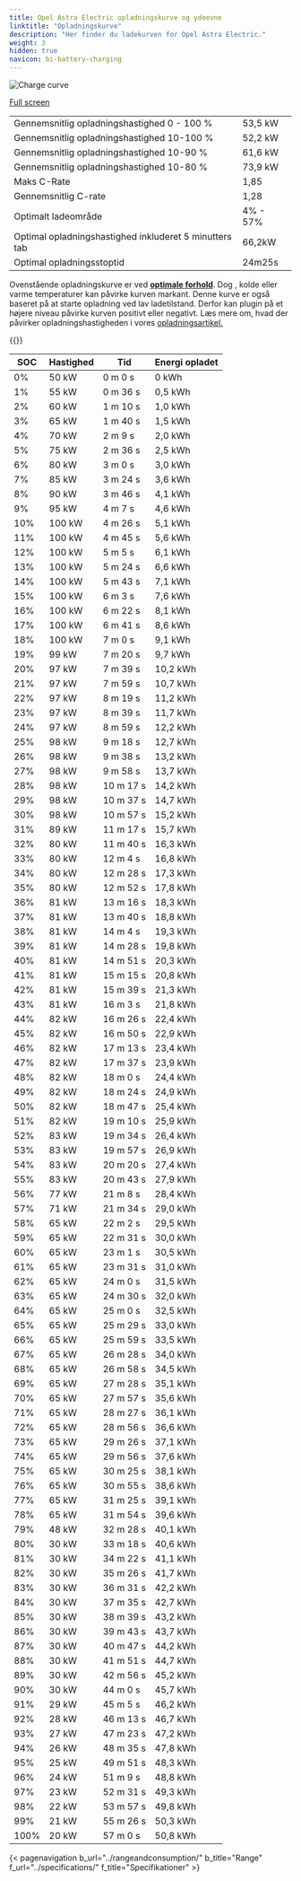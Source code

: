 ```yaml
---
title: Opel Astra Electric opladningskurve og ydeevne
linktitle: "Opladningskurve"
description: "Her finder du ladekurven for Opel Astra Electric."
weight: 3
hidden: true
navicon: bi-battery-charging
---
```

<!-- markdownlint-disable MD033 -->
<img src="/images/models/opel/astra/astra_electric/chargingcurve.svg" alt="Charge curve" class="img-fluid">

[Full screen](/images/models/opel/astra/astra_electric/chargingcurve.svg)


<table class="table table-striped border">
<tbody>
<tr>
<td>Gennemsnitlig opladningshastighed 0 - 100 %</td><td>53,5 kW</td>
</tr>
<tr>
<td>Gennemsnitlig opladningshastighed 10-100 %</td><td>52,2 kW</td>
</tr>
<tr>
<td>Gennemsnitlig opladningshastighed 10-90 %</td><td>61,6 kW</td>
</tr>
<tr>
<td>Gennemsnitlig opladningshastighed 10-80 %</td><td>73,9 kW</td>
</tr>
<tr>
<td>Maks C-Rate</td><td>1,85</td>
</tr>
<tr>
<td>Gennemsnitlig C-rate</td><td>1,28</td>
</tr>
<tr>
<td>Optimalt ladeområde</td><td>4% - 57%</td>
</tr>
<tr>
<td>Optimal opladningshastighed inkluderet 5 minutters tab</td><td>66,2kW</td>
</tr>
<tr>
<td>Optimal opladningsstoptid</td><td>24m25s</td>
</tr>
</tbody>
</table>


Ovenstående opladningskurve er ved **[optimale forhold](../../../../../technology/battery/charging/#temperatur)**. Dog , kolde eller varme temperaturer kan påvirke kurven markant. Denne kurve er også baseret på at starte opladning ved lav ladetilstand. Derfor kan plugin på et højere niveau påvirke kurven positivt eller negativt. Læs mere om, hvad der påvirker opladningshastigheden i vores [opladningsartikel.](../../../../../technology/battery/charging/)


{{<evkxdisplayaddarticle />}}
<table class="table table-striped border">
<thead>
<tr><th>SOC</th><th>Hastighed</th><th>Tid</th><th>Energi opladet</th></tr>
</thead>
<tbody>
<tr>
<td>0%</td><td>50 kW</td><td> 0 m 0 s </td><td>0 kWh </td>
</tr>
<tr>
<td>1%</td><td>55 kW</td><td> 0 m 36 s </td><td>0,5 kWh </td>
</tr>
<tr>
<td>2%</td><td>60 kW</td><td> 1 m 10 s </td><td>1,0 kWh </td>
</tr>
<tr>
<td>3%</td><td>65 kW</td><td> 1 m 40 s </td><td>1,5 kWh </td>
</tr>
<tr>
<td>4%</td><td>70 kW</td><td> 2 m 9 s </td><td>2,0 kWh </td>
</tr>
<tr>
<td>5%</td><td>75 kW</td><td> 2 m 36 s </td><td>2,5 kWh </td>
</tr>
<tr>
<td>6%</td><td>80 kW</td><td> 3 m 0 s </td><td>3,0 kWh </td>
</tr>
<tr>
<td>7%</td><td>85 kW</td><td> 3 m 24 s </td><td>3,6 kWh </td>
</tr>
<tr>
<td>8%</td><td>90 kW</td><td> 3 m 46 s </td><td>4,1 kWh </td>
</tr>
<tr>
<td>9%</td><td>95 kW</td><td> 4 m 7 s </td><td>4,6 kWh </td>
</tr>
<tr>
<td>10%</td><td>100 kW</td><td> 4 m 26 s </td><td>5,1 kWh </td>
</tr>
<tr>
<td>11%</td><td>100 kW</td><td> 4 m 45 s </td><td>5,6 kWh </td>
</tr>
<tr>
<td>12%</td><td>100 kW</td><td> 5 m 5 s </td><td>6,1 kWh </td>
</tr>
<tr>
<td>13%</td><td>100 kW</td><td> 5 m 24 s </td><td>6,6 kWh </td>
</tr>
<tr>
<td>14%</td><td>100 kW</td><td> 5 m 43 s </td><td>7,1 kWh </td>
</tr>
<tr>
<td>15%</td><td>100 kW</td><td> 6 m 3 s </td><td>7,6 kWh </td>
</tr>
<tr>
<td>16%</td><td>100 kW</td><td> 6 m 22 s </td><td>8,1 kWh </td>
</tr>
<tr>
<td>17%</td><td>100 kW</td><td> 6 m 41 s </td><td>8,6 kWh </td>
</tr>
<tr>
<td>18%</td><td>100 kW</td><td> 7 m 0 s </td><td>9,1 kWh </td>
</tr>
<tr>
<td>19%</td><td>99 kW</td><td> 7 m 20 s </td><td>9,7 kWh </td>
</tr>
<tr>
<td>20%</td><td>97 kW</td><td> 7 m 39 s </td><td>10,2 kWh </td>
</tr>
<tr>
<td>21%</td><td>97 kW</td><td> 7 m 59 s </td><td>10,7 kWh </td>
</tr>
<tr>
<td>22%</td><td>97 kW</td><td> 8 m 19 s </td><td>11,2 kWh </td>
</tr>
<tr>
<td>23%</td><td>97 kW</td><td> 8 m 39 s </td><td>11,7 kWh </td>
</tr>
<tr>
<td>24%</td><td>97 kW</td><td> 8 m 59 s </td><td>12,2 kWh </td>
</tr>
<tr>
<td>25%</td><td>98 kW</td><td> 9 m 18 s </td><td>12,7 kWh </td>
</tr>
<tr>
<td>26%</td><td>98 kW</td><td> 9 m 38 s </td><td>13,2 kWh </td>
</tr>
<tr>
<td>27%</td><td>98 kW</td><td> 9 m 58 s </td><td>13,7 kWh </td>
</tr>
<tr>
<td>28%</td><td>98 kW</td><td> 10 m 17 s </td><td>14,2 kWh </td>
</tr>
<tr>
<td>29%</td><td>98 kW</td><td> 10 m 37 s </td><td>14,7 kWh </td>
</tr>
<tr>
<td>30%</td><td>98 kW</td><td> 10 m 57 s </td><td>15,2 kWh </td>
</tr>
<tr>
<td>31%</td><td>89 kW</td><td> 11 m 17 s </td><td>15,7 kWh </td>
</tr>
<tr>
<td>32%</td><td>80 kW</td><td> 11 m 40 s </td><td>16,3 kWh </td>
</tr>
<tr>
<td>33%</td><td>80 kW</td><td> 12 m 4 s </td><td>16,8 kWh </td>
</tr>
<tr>
<td>34%</td><td>80 kW</td><td> 12 m 28 s </td><td>17,3 kWh </td>
</tr>
<tr>
<td>35%</td><td>80 kW</td><td> 12 m 52 s </td><td>17,8 kWh </td>
</tr>
<tr>
<td>36%</td><td>81 kW</td><td> 13 m 16 s </td><td>18,3 kWh </td>
</tr>
<tr>
<td>37%</td><td>81 kW</td><td> 13 m 40 s </td><td>18,8 kWh </td>
</tr>
<tr>
<td>38%</td><td>81 kW</td><td> 14 m 4 s </td><td>19,3 kWh </td>
</tr>
<tr>
<td>39%</td><td>81 kW</td><td> 14 m 28 s </td><td>19,8 kWh </td>
</tr>
<tr>
<td>40%</td><td>81 kW</td><td> 14 m 51 s </td><td>20,3 kWh </td>
</tr>
<tr>
<td>41%</td><td>81 kW</td><td> 15 m 15 s </td><td>20,8 kWh </td>
</tr>
<tr>
<td>42%</td><td>81 kW</td><td> 15 m 39 s </td><td>21,3 kWh </td>
</tr>
<tr>
<td>43%</td><td>81 kW</td><td> 16 m 3 s </td><td>21,8 kWh </td>
</tr>
<tr>
<td>44%</td><td>82 kW</td><td> 16 m 26 s </td><td>22,4 kWh </td>
</tr>
<tr>
<td>45%</td><td>82 kW</td><td> 16 m 50 s </td><td>22,9 kWh </td>
</tr>
<tr>
<td>46%</td><td>82 kW</td><td> 17 m 13 s </td><td>23,4 kWh </td>
</tr>
<tr>
<td>47%</td><td>82 kW</td><td> 17 m 37 s </td><td>23,9 kWh </td>
</tr>
<tr>
<td>48%</td><td>82 kW</td><td> 18 m 0 s </td><td>24,4 kWh </td>
</tr>
<tr>
<td>49%</td><td>82 kW</td><td> 18 m 24 s </td><td>24,9 kWh </td>
</tr>
<tr>
<td>50%</td><td>82 kW</td><td> 18 m 47 s </td><td>25,4 kWh </td>
</tr>
<tr>
<td>51%</td><td>82 kW</td><td> 19 m 10 s </td><td>25,9 kWh </td>
</tr>
<tr>
<td>52%</td><td>83 kW</td><td> 19 m 34 s </td><td>26,4 kWh </td>
</tr>
<tr>
<td>53%</td><td>83 kW</td><td> 19 m 57 s </td><td>26,9 kWh </td>
</tr>
<tr>
<td>54%</td><td>83 kW</td><td> 20 m 20 s </td><td>27,4 kWh </td>
</tr>
<tr>
<td>55%</td><td>83 kW</td><td> 20 m 43 s </td><td>27,9 kWh </td>
</tr>
<tr>
<td>56%</td><td>77 kW</td><td> 21 m 8 s </td><td>28,4 kWh </td>
</tr>
<tr>
<td>57%</td><td>71 kW</td><td> 21 m 34 s </td><td>29,0 kWh </td>
</tr>
<tr>
<td>58%</td><td>65 kW</td><td> 22 m 2 s </td><td>29,5 kWh </td>
</tr>
<tr>
<td>59%</td><td>65 kW</td><td> 22 m 31 s </td><td>30,0 kWh </td>
</tr>
<tr>
<td>60%</td><td>65 kW</td><td> 23 m 1 s </td><td>30,5 kWh </td>
</tr>
<tr>
<td>61%</td><td>65 kW</td><td> 23 m 31 s </td><td>31,0 kWh </td>
</tr>
<tr>
<td>62%</td><td>65 kW</td><td> 24 m 0 s </td><td>31,5 kWh </td>
</tr>
<tr>
<td>63%</td><td>65 kW</td><td> 24 m 30 s </td><td>32,0 kWh </td>
</tr>
<tr>
<td>64%</td><td>65 kW</td><td> 25 m 0 s </td><td>32,5 kWh </td>
</tr>
<tr>
<td>65%</td><td>65 kW</td><td> 25 m 29 s </td><td>33,0 kWh </td>
</tr>
<tr>
<td>66%</td><td>65 kW</td><td> 25 m 59 s </td><td>33,5 kWh </td>
</tr>
<tr>
<td>67%</td><td>65 kW</td><td> 26 m 28 s </td><td>34,0 kWh </td>
</tr>
<tr>
<td>68%</td><td>65 kW</td><td> 26 m 58 s </td><td>34,5 kWh </td>
</tr>
<tr>
<td>69%</td><td>65 kW</td><td> 27 m 28 s </td><td>35,1 kWh </td>
</tr>
<tr>
<td>70%</td><td>65 kW</td><td> 27 m 57 s </td><td>35,6 kWh </td>
</tr>
<tr>
<td>71%</td><td>65 kW</td><td> 28 m 27 s </td><td>36,1 kWh </td>
</tr>
<tr>
<td>72%</td><td>65 kW</td><td> 28 m 56 s </td><td>36,6 kWh </td>
</tr>
<tr>
<td>73%</td><td>65 kW</td><td> 29 m 26 s </td><td>37,1 kWh </td>
</tr>
<tr>
<td>74%</td><td>65 kW</td><td> 29 m 56 s </td><td>37,6 kWh </td>
</tr>
<tr>
<td>75%</td><td>65 kW</td><td> 30 m 25 s </td><td>38,1 kWh </td>
</tr>
<tr>
<td>76%</td><td>65 kW</td><td> 30 m 55 s </td><td>38,6 kWh </td>
</tr>
<tr>
<td>77%</td><td>65 kW</td><td> 31 m 25 s </td><td>39,1 kWh </td>
</tr>
<tr>
<td>78%</td><td>65 kW</td><td> 31 m 54 s </td><td>39,6 kWh </td>
</tr>
<tr>
<td>79%</td><td>48 kW</td><td> 32 m 28 s </td><td>40,1 kWh </td>
</tr>
<tr>
<td>80%</td><td>30 kW</td><td> 33 m 18 s </td><td>40,6 kWh </td>
</tr>
<tr>
<td>81%</td><td>30 kW</td><td> 34 m 22 s </td><td>41,1 kWh </td>
</tr>
<tr>
<td>82%</td><td>30 kW</td><td> 35 m 26 s </td><td>41,7 kWh </td>
</tr>
<tr>
<td>83%</td><td>30 kW</td><td> 36 m 31 s </td><td>42,2 kWh </td>
</tr>
<tr>
<td>84%</td><td>30 kW</td><td> 37 m 35 s </td><td>42,7 kWh </td>
</tr>
<tr>
<td>85%</td><td>30 kW</td><td> 38 m 39 s </td><td>43,2 kWh </td>
</tr>
<tr>
<td>86%</td><td>30 kW</td><td> 39 m 43 s </td><td>43,7 kWh </td>
</tr>
<tr>
<td>87%</td><td>30 kW</td><td> 40 m 47 s </td><td>44,2 kWh </td>
</tr>
<tr>
<td>88%</td><td>30 kW</td><td> 41 m 51 s </td><td>44,7 kWh </td>
</tr>
<tr>
<td>89%</td><td>30 kW</td><td> 42 m 56 s </td><td>45,2 kWh </td>
</tr>
<tr>
<td>90%</td><td>30 kW</td><td> 44 m 0 s </td><td>45,7 kWh </td>
</tr>
<tr>
<td>91%</td><td>29 kW</td><td> 45 m 5 s </td><td>46,2 kWh </td>
</tr>
<tr>
<td>92%</td><td>28 kW</td><td> 46 m 13 s </td><td>46,7 kWh </td>
</tr>
<tr>
<td>93%</td><td>27 kW</td><td> 47 m 23 s </td><td>47,2 kWh </td>
</tr>
<tr>
<td>94%</td><td>26 kW</td><td> 48 m 35 s </td><td>47,8 kWh </td>
</tr>
<tr>
<td>95%</td><td>25 kW</td><td> 49 m 51 s </td><td>48,3 kWh </td>
</tr>
<tr>
<td>96%</td><td>24 kW</td><td> 51 m 9 s </td><td>48,8 kWh </td>
</tr>
<tr>
<td>97%</td><td>23 kW</td><td> 52 m 31 s </td><td>49,3 kWh </td>
</tr>
<tr>
<td>98%</td><td>22 kW</td><td> 53 m 57 s </td><td>49,8 kWh </td>
</tr>
<tr>
<td>99%</td><td>21 kW</td><td> 55 m 26 s </td><td>50,3 kWh </td>
</tr>
<tr>
<td>100%</td><td>20 kW</td><td> 57 m 0 s </td><td>50,8 kWh </td>
</tr>
</tbody>
</table>


{< pagenavigation b_url="../rangeandconsumption/" b_title="Range" f_url="../specifications/" f_title="Specifikationer" >}
